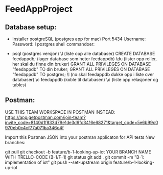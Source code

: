 # FeedAppProject


## Database setup:

* Installer postgreSQL (postgres app for mac)
    Port 5434 Username: Password:
    I postgres shell commandoer:

* psql (postgres versjon)
    \l (liste opp alle databaser)
    CREATE DATABASE feedappdb; (lager database som heter feedappdb)
    \du (lister opp roller, her skal du finne din bruker)
    GRANT ALL PRIVILEGES ON DATABASE "feedappdb" TO din bruker;
    GRANT ALL PRIVILEGES ON DATABASE "feedappdb" TO postgres;
    \l (no skal feedappdb dukke opp i liste over databaser)
    \c feedappdb (koble til databasen)
    \d (liste opp relasjoner og tables)


## Postman:

USE THIS TEAM WORKSPACE IN POSTMAN INSTEAD: https://app.getpostman.com/join-team?invite_code=8140d1f833d79e1de3d6fc3416e68271&target_code=5e6b99c0970eb0c4cf77a071ba346c4f

Import this Postman JSON into your postman applicaton for API tests
New branches:

git pull git checkout -b feature/b-1-looking-up-iot YOUR BRANCH NAME WITH TRELLO-CODE (B-1/F-1) git status git add . git commit -m "B-1: implementation of iot" git push --set-upstream origin feature/b-1-looking-up-iot

